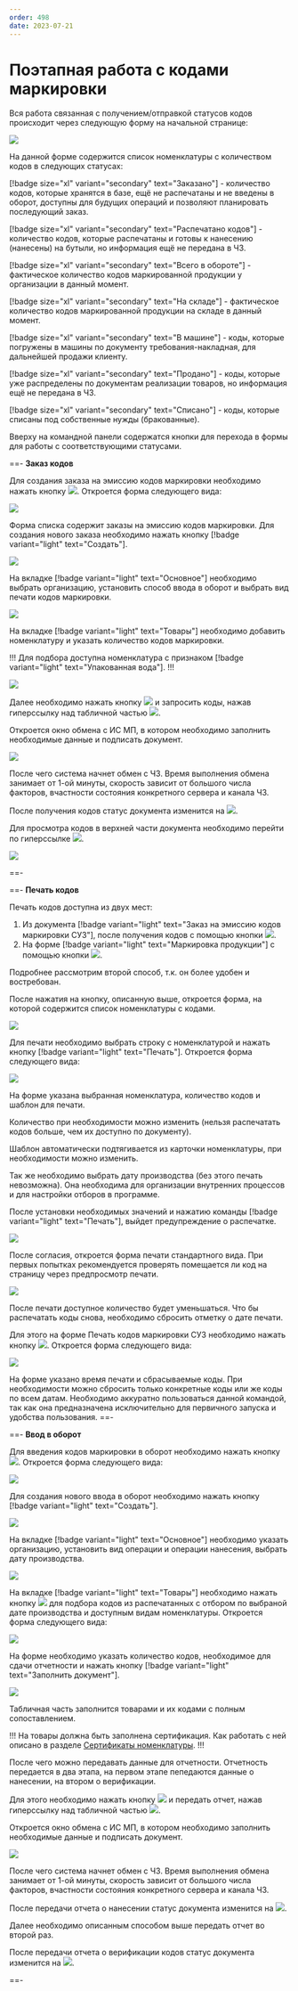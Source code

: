 ```yaml
---
order: 498
date: 2023-07-21
---
```

# Поэтапная работа с кодами маркировки

Вся работа связанная с получением/отправкой статусов кодов происходит через следующую форму на начальной странице:

![](/images/маркировка/Маркировка_продукции.jpg)

На данной форме содержится список номенклатуры с количеством кодов в следующих статусах:

[!badge size="xl" variant="secondary" text="Заказано"] - количество кодов, которые хранятся в базе, ещё не распечатаны и не введены в оборот, доступны для будущих операций и позволяют планировать последующий заказ. 

[!badge size="xl" variant="secondary" text="Распечатано кодов"] - количество кодов, которые распечатаны и готовы к нанесению (нанесены) на бутыли, но информация ещё не передана в ЧЗ.

[!badge size="xl" variant="secondary" text="Всего в обороте"] - фактическое количество кодов маркированной продукции у организации в данный момент.

[!badge size="xl" variant="secondary" text="На складе"] - фактическое количество кодов маркированной продукции на складе в данный момент.

[!badge size="xl" variant="secondary" text="В машине"] - коды, которые погружены в машины по документу требования-накладная, для дальнейшей продажи клиенту.

[!badge size="xl" variant="secondary" text="Продано"] - коды, которые уже распределены по документам реализации товаров, но информация ещё не передана в ЧЗ.

[!badge size="xl" variant="secondary" text="Списано"] - коды, которые списаны под собственные нужды (бракованные).

Вверху на командной панели содержатся кнопки для перехода в формы для работы с соответствующими статусами. 

==- **Заказ кодов**

Для создания заказа на эмиссию кодов маркировки необходимо нажать кнопку ![](/images/маркировка/Эмиссия_км.jpg). Откроется форма следующего вида:

![](/images/маркировка/Форма_списка_эмиссия_км.jpg)

Форма списка содержит заказы на эмиссию кодов маркировки. Для создания нового заказа необходимо нажать кнопку [!badge variant="light" text="Создать"].

![](/images/маркировка/Создание_эмиссия_км.jpg)

На вкладке [!badge variant="light" text="Основное"] необходимо выбрать организацию, установить способ ввода в оборот и выбрать вид печати кодов маркировки.

![](/images/маркировка/Вкладка_основное_эмиссия_км.jpg)

На вкладке [!badge variant="light" text="Товары"] необходимо добавить номенклатуру и указать количество кодов маркировки. 

!!! Для подбора доступна номенклатура с признаком [!badge variant="light" text="Упакованная вода"].
!!!

![](/images/маркировка/Вкладка_товары_эмиссия_км.jpg)

Далее необходимо нажать кнопку ![](/images/маркировка/Провести_эмиссия_км.jpg) и запросить коды, нажав гиперссылку над табличной частью ![](/images/маркировка/Запросить_км.jpg).

Откроется окно обмена с ИС МП, в котором необходимо заполнить необходимые данные и подписать документ. 

![](/images/маркировка/Подписание_эмиссия_км.jpg)

После чего система начнет обмен с ЧЗ. Время выполнения обмена занимает от 1-ой минуты, скорость зависит от большого числа факторов, вчастности состояния конкретного сервера и канала ЧЗ. 

После получения кодов статус документа изменится на ![](/images/маркировка/КМ_эмитированы.jpg).

Для просмотра кодов в верхней части документа необходимо перейти по гиперссылке ![](/images/маркировка/Статусы_км.jpg).


![](/images/маркировка/Список_статусы_км.jpg)

==-

==- **Печать кодов**

Печать кодов доступна из двух мест:

1. Из документа [!badge variant="light" text="Заказ на эмиссию кодов маркировки СУЗ"], после получения кодов с помощью кнопки ![](/images/маркировка/Печать_км.jpg).
2. На форме [!badge variant="light" text="Маркировка продукции"] с помощью кнопки ![](/images/маркировка/Печать_км_маркировка.jpg).

Подробнее рассмотрим второй способ, т.к. он более удобен и востребован.

После нажатия на кнопку, описанную выше, откроется форма, на которой содержится список номенклатуры с кодами. 

![](/images/маркировка/Печать_км_СУЗ.jpg)

Для печати необходимо выбрать строку с номенклатурой и нажать кнопку [!badge variant="light" text="Печать"]. Откроется форма следующего вида:

![](/images/маркировка/Печать_кодов.jpg)

На форме указана выбранная номенклатура, количество кодов и шаблон для печати. 

Количество при необходимости можно изменить (нельзя распечатать кодов больше, чем их доступно по документу).

Шаблон автоматически подтягивается из карточки номенклатуры, при необходимости можно изменить.

Так же необходимо выбрать дату производства (без этого печать невозможна). Она необходима для организации внутренних процессов и для настройки отборов в программе.

После установки необходимых значений и нажатию команды [!badge variant="light" text="Печать"], выйдет предупреждение о распечатке.

![](/images/маркировка/Предупреждение.jpg)

После согласия, откроется форма печати стандартного вида. При первых попытках рекомендуется проверять помещается ли код на страницу через предпросмотр печати. 

![](/images/маркировка/Стандартная_печать.jpg)

После печати доступное количество будет уменьшаться. Что бы распечатать коды снова, необходимо сбросить отметку о дате печати.

Для этого на форме Печать кодов маркировки СУЗ необходимо нажать кнопку ![](/images/маркировка/Сбросить_дату_печати.jpg). Откроется форма следующего вида:

![](/images/маркировка/Форма_сброса_печати.jpg)

На форме указано время печати и сбрасываемые коды. При необходимости можно сбросить только конкретные коды или же коды по всем датам. Необходимо аккуратно пользоваться данной командой, так как она предназначена исключительно для первичного запуска и удобства пользования. 
==-

==- **Ввод в оборот**

Для введения кодов маркировки в оборот необходимо нажать кнопку ![](/images/маркировка/Ввод_в_оборот.jpg). Откроется форма следующего вида:

![](/images/маркировка/Форма_списка_ввод_в_оборот.jpg)

Для создания нового ввода в оборот необходимо нажать кнопку [!badge variant="light" text="Создать"].

![](/images/маркировка/Создание_ввод_в_оборот.jpg)

На вкладке [!badge variant="light" text="Основное"] необходимо указать организацию, установить вид операции и операции нанесения, выбрать дату производства.

![](/images/маркировка/Основное_ввод_в_оборот.jpg)

На вкладке [!badge variant="light" text="Товары"] необходимо нажать кнопку ![](/images/маркировка/Подбор_распечатанных.jpg) для подбора кодов из распечатанных с отбором по выбраной дате производства и доступным видам номенклатуры. Откроется форма следующего вида:

![](/images/маркировка/Подбор_км.jpg)

На форме необходимо указать количество кодов, необходимое для сдачи отчетности и нажать кнопку [!badge variant="light" text="Заполнить документ"].

![](/images/маркировка/Товары_ввод_в_оборот.jpg)

Табличная часть заполнится товарами и их кодами с полным сопоставлением. 

!!! На товары должна быть заполнена сертификация. Как работать с ней описано в разделе [Сертификаты номенклатуры](https://vodavoz.github.io/Manual/2-описание-справочников-и-документов/1-справочники/5-производство/3-сертификаты-номенклатуры/).
!!!

После чего можно передавать данные для отчетности. Отчетность передается в два этапа, на первом этапе пепедаются данные о нанесении, на втором о верификации.

Для этого необходимо нажать кнопку ![](/images/маркировка/Провести_эмиссия_км.jpg) и передать отчет, нажав гиперссылку над табличной частью ![](/images/маркировка/Передать_отчет.jpg).

Откроется окно обмена с ИС МП, в котором необходимо заполнить необходимые данные и подписать документ. 

![](/images/маркировка/Подписание_эмиссия_км.jpg)

После чего система начнет обмен с ЧЗ. Время выполнения обмена занимает от 1-ой минуты, скорость зависит от большого числа факторов, вчастности состояния конкретного сервера и канала ЧЗ. 

После передачи отчета о нанесении статус документа изменится на ![](/images/маркировка/КМ_нанесены.jpg).

Далее необходимо описанным способом выше передать отчет во второй раз.

После передачи отчета о верификации кодов статус документа изменится на ![](/images/маркировка/КМ_введены_в_оборот.jpg).

==-




